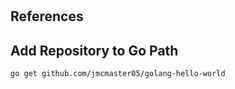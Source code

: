 #

## References


## Add Repository to Go Path

```
go get github.com/jmcmaster05/golang-hello-world
```
